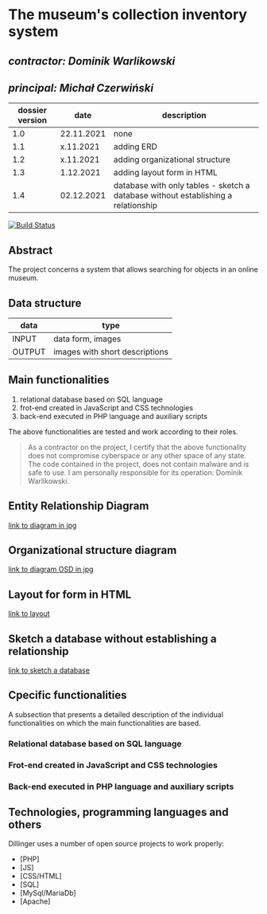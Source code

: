 #  The museum's collection inventory system

## _contractor: Dominik Warlikowski_
## _principal: Michał Czerwiński_


| dossier version | date | description |
| ------ | ------ | ------ |
| 1.0 | 22.11.2021 | none |
| 1.1 | x.11.2021 | adding ERD |
| 1.2 | x.11.2021 | adding organizational structure |
| 1.3 | 1.12.2021 | adding layout form in HTML |
| 1.4 | 02.12.2021 | database with only tables - sketch a database without establishing a relationship |


[![Build Status](https://travis-ci.org/joemccann/dillinger.svg?branch=master)](https://travis-ci.org/joemccann/dillinger)

## Abstract 
The project concerns a system that allows searching for objects in an online museum.

## Data structure

| data | type |
| ------ | ------ |
| INPUT | data form, images |
| OUTPUT | images with short descriptions |

## Main functionalities

1. relational database based on SQL language
1. frot-end created in JavaScript and CSS technologies
1. back-end executed in PHP language and auxiliary scripts

The above functionalities are tested and work according to their roles.

> As a contractor on the project, I certify that the above functionality 
> does not compromise cyberspace or any other space of any state. 
> The code contained in the project, does not contain malware and is safe to use. 
> I am personally responsible for its operation: Dominik Warlikowski.
## Entity Relationship Diagram

[link to diagram in jpg][erd]

## Organizational structure diagram

[link to diagram OSD in jpg][osd]

## Layout for form in HTML

[link to layout][layout]

## Sketch a database without establishing a relationship

[link to sketch a database][db]

## Cpecific functionalities

A subsection that presents a detailed description of the individual functionalities on which the main functionalities are based.

### Relational database based on SQL language

### Frot-end created in JavaScript and CSS technologies

### Back-end executed in PHP language and auxiliary scripts

## Technologies, programming languages and others

Dillinger uses a number of open source projects to work properly:

- [PHP]
- [JS]
- [CSS/HTML]
- [SQL]
- [MySql/MariaDb]
- [Apache]

 [erd]: <https://github.com/Michal3456/3ai4/tree/main/22/Diagram ERD.jpg>
 [osd]: <https://github.com/Michal3456/3ai4/blob/main/22/sprites/org.drawio.png>
 [layout]:<https://github.com/Michal3456/3ai4/blob/main/22/sprites/layout.png>
 [db]: <https://github.com/Michal3456/3ai4/blob/main/22/sprites/sketch%20database.png>
